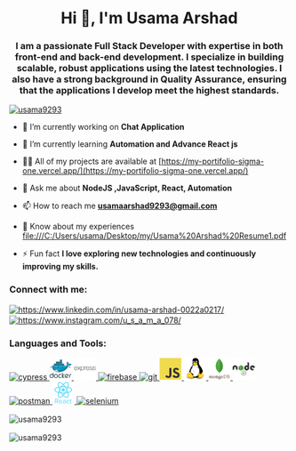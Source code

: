 <h1 align="center">Hi 👋, I'm Usama Arshad</h1>
<h3 align="center">I am a passionate Full Stack Developer with expertise in both front-end and back-end development. I specialize in building scalable, robust applications using the latest technologies. I also have a strong background in Quality Assurance, ensuring that the applications I develop meet the highest standards.</h3>

<p align="left"> <a href="https://github.com/ryo-ma/github-profile-trophy"><img src="https://github-profile-trophy.vercel.app/?username=usama9293" alt="usama9293" /></a> </p>

- 🔭 I’m currently working on **Chat Application**

- 🌱 I’m currently learning **Automation and Advance React js**

- 👨‍💻 All of my projects are available at [https://my-portifolio-sigma-one.vercel.app/](https://my-portifolio-sigma-one.vercel.app/)

- 💬 Ask me about **NodeJS ,JavaScript, React, Automation**

- 📫 How to reach me **usamaarshad9293@gmail.com**

- 📄 Know about my experiences [file:///C:/Users/usama/Desktop/my/Usama%20Arshad%20Resume1.pdf](file:///C:/Users/usama/Desktop/my/Usama%20Arshad%20Resume1.pdf)

- ⚡ Fun fact **I love exploring new technologies and continuously improving my skills.**

<h3 align="left">Connect with me:</h3>
<p align="left">
<a href="https://linkedin.com/in/https://www.linkedin.com/in/usama-arshad-0022a0217/" target="blank"><img align="center" src="https://raw.githubusercontent.com/rahuldkjain/github-profile-readme-generator/master/src/images/icons/Social/linked-in-alt.svg" alt="https://www.linkedin.com/in/usama-arshad-0022a0217/" height="30" width="40" /></a>
<a href="https://instagram.com/https://www.instagram.com/u_s_a_m_a_078/" target="blank"><img align="center" src="https://raw.githubusercontent.com/rahuldkjain/github-profile-readme-generator/master/src/images/icons/Social/instagram.svg" alt="https://www.instagram.com/u_s_a_m_a_078/" height="30" width="40" /></a>
</p>

<h3 align="left">Languages and Tools:</h3>
<p align="left"> <a href="https://www.cypress.io" target="_blank" rel="noreferrer"> <img src="https://raw.githubusercontent.com/simple-icons/simple-icons/6e46ec1fc23b60c8fd0d2f2ff46db82e16dbd75f/icons/cypress.svg" alt="cypress" width="40" height="40"/> </a> <a href="https://www.docker.com/" target="_blank" rel="noreferrer"> <img src="https://raw.githubusercontent.com/devicons/devicon/master/icons/docker/docker-original-wordmark.svg" alt="docker" width="40" height="40"/> </a> <a href="https://expressjs.com" target="_blank" rel="noreferrer"> <img src="https://raw.githubusercontent.com/devicons/devicon/master/icons/express/express-original-wordmark.svg" alt="express" width="40" height="40"/> </a> <a href="https://firebase.google.com/" target="_blank" rel="noreferrer"> <img src="https://www.vectorlogo.zone/logos/firebase/firebase-icon.svg" alt="firebase" width="40" height="40"/> </a> <a href="https://git-scm.com/" target="_blank" rel="noreferrer"> <img src="https://www.vectorlogo.zone/logos/git-scm/git-scm-icon.svg" alt="git" width="40" height="40"/> </a> <a href="https://developer.mozilla.org/en-US/docs/Web/JavaScript" target="_blank" rel="noreferrer"> <img src="https://raw.githubusercontent.com/devicons/devicon/master/icons/javascript/javascript-original.svg" alt="javascript" width="40" height="40"/> </a> <a href="https://www.linux.org/" target="_blank" rel="noreferrer"> <img src="https://raw.githubusercontent.com/devicons/devicon/master/icons/linux/linux-original.svg" alt="linux" width="40" height="40"/> </a> <a href="https://www.mongodb.com/" target="_blank" rel="noreferrer"> <img src="https://raw.githubusercontent.com/devicons/devicon/master/icons/mongodb/mongodb-original-wordmark.svg" alt="mongodb" width="40" height="40"/> </a> <a href="https://nodejs.org" target="_blank" rel="noreferrer"> <img src="https://raw.githubusercontent.com/devicons/devicon/master/icons/nodejs/nodejs-original-wordmark.svg" alt="nodejs" width="40" height="40"/> </a> <a href="https://postman.com" target="_blank" rel="noreferrer"> <img src="https://www.vectorlogo.zone/logos/getpostman/getpostman-icon.svg" alt="postman" width="40" height="40"/> </a> <a href="https://reactjs.org/" target="_blank" rel="noreferrer"> <img src="https://raw.githubusercontent.com/devicons/devicon/master/icons/react/react-original-wordmark.svg" alt="react" width="40" height="40"/> </a> <a href="https://www.selenium.dev" target="_blank" rel="noreferrer"> <img src="https://raw.githubusercontent.com/detain/svg-logos/780f25886640cef088af994181646db2f6b1a3f8/svg/selenium-logo.svg" alt="selenium" width="40" height="40"/> </a> </p>

<p><img align="center" src="https://github-readme-stats.vercel.app/api/top-langs?username=usama9293&show_icons=true&locale=en&layout=compact" alt="usama9293" /></p>

<p><img align="center" src="https://github-readme-streak-stats.herokuapp.com/?user=usama9293&" alt="usama9293" /></p>
